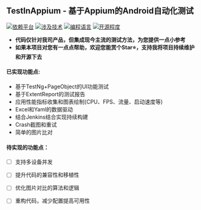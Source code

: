 ## TestInAppium - 基于Appium的Android自动化测试  
[![依赖平台](https://img.shields.io/badge/Platform-Appium1.7.2-blue.svg)](httpds://shields.io/)
[![涉及技术](https://img.shields.io/badge/Technology-TestNg%2BExtentReport%2BPageObject-blue.svg)](httpds://shields.io/)
[![编程语言](https://img.shields.io/badge/Language-Java-blue.svg)](httpds://shields.io/)
[![开源程度](https://img.shields.io/badge/Open%20Source-70%25-green.svg)](httpds://shields.io/)

*   **代码仅针对我司产品，但集成现今主流的测试方法，为您提供一点小参考** 
*   **如果本项目对您有一点点帮助，欢迎您能赏个Star⭐，支持我将项目持续维护和开源下去**

#### 已实现功能点:
*   基于TestNg+PageObject的UI功能测试
*   基于ExtentReport的测试报告
*   应用性能指标收集和图表绘制(CPU、FPS、流量、启动速度等)
*   Excel和Yaml的数据驱动
*   结合Jenkins结合实现持续构建
*   Crash截图和重试
*   简单的图片比对

#### 待实现的功能点：
*   [ ] 支持多设备并发
*   [ ] 提升代码的兼容性和移植性
*   [ ] 优化图片对比的算法和逻辑
*   [ ] 重构代码，减少配置提高可用性   



